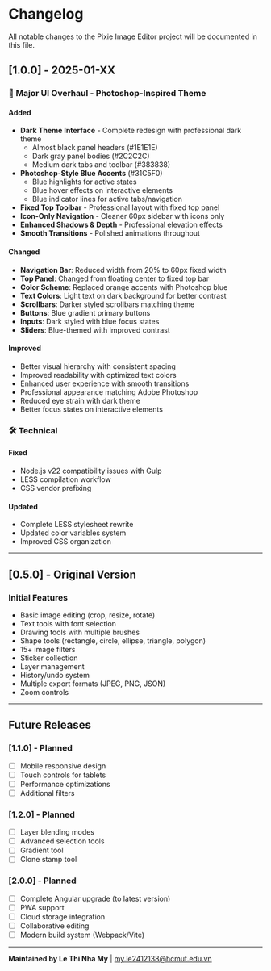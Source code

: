 # Changelog

All notable changes to the Pixie Image Editor project will be documented in this file.

## [1.0.0] - 2025-01-XX

### 🎨 Major UI Overhaul - Photoshop-Inspired Theme

#### Added
- **Dark Theme Interface** - Complete redesign with professional dark theme
  - Almost black panel headers (#1E1E1E)
  - Dark gray panel bodies (#2C2C2C)
  - Medium dark tabs and toolbar (#383838)
- **Photoshop-Style Blue Accents** (#31C5F0)
  - Blue highlights for active states
  - Blue hover effects on interactive elements
  - Blue indicator lines for active tabs/navigation
- **Fixed Top Toolbar** - Professional layout with fixed top panel
- **Icon-Only Navigation** - Cleaner 60px sidebar with icons only
- **Enhanced Shadows & Depth** - Professional elevation effects
- **Smooth Transitions** - Polished animations throughout

#### Changed
- **Navigation Bar**: Reduced width from 20% to 60px fixed width
- **Top Panel**: Changed from floating center to fixed top bar
- **Color Scheme**: Replaced orange accents with Photoshop blue
- **Text Colors**: Light text on dark background for better contrast
- **Scrollbars**: Darker styled scrollbars matching theme
- **Buttons**: Blue gradient primary buttons
- **Inputs**: Dark styled with blue focus states
- **Sliders**: Blue-themed with improved contrast

#### Improved
- Better visual hierarchy with consistent spacing
- Improved readability with optimized text colors
- Enhanced user experience with smooth transitions
- Professional appearance matching Adobe Photoshop
- Reduced eye strain with dark theme
- Better focus states on interactive elements

### 🛠️ Technical

#### Fixed
- Node.js v22 compatibility issues with Gulp
- LESS compilation workflow
- CSS vendor prefixing

#### Updated
- Complete LESS stylesheet rewrite
- Updated color variables system
- Improved CSS organization

---

## [0.5.0] - Original Version

### Initial Features
- Basic image editing (crop, resize, rotate)
- Text tools with font selection
- Drawing tools with multiple brushes
- Shape tools (rectangle, circle, ellipse, triangle, polygon)
- 15+ image filters
- Sticker collection
- Layer management
- History/undo system
- Multiple export formats (JPEG, PNG, JSON)
- Zoom controls

---

## Future Releases

### [1.1.0] - Planned
- [ ] Mobile responsive design
- [ ] Touch controls for tablets
- [ ] Performance optimizations
- [ ] Additional filters

### [1.2.0] - Planned
- [ ] Layer blending modes
- [ ] Advanced selection tools
- [ ] Gradient tool
- [ ] Clone stamp tool

### [2.0.0] - Planned
- [ ] Complete Angular upgrade (to latest version)
- [ ] PWA support
- [ ] Cloud storage integration
- [ ] Collaborative editing
- [ ] Modern build system (Webpack/Vite)

---

**Maintained by Le Thi Nha My** | my.le2412138@hcmut.edu.vn

